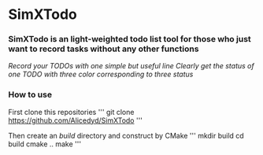 # SimXTodo

### SimXTodo is an light-weighted todo list tool for those who just want to record tasks without any other functions

_Record your TODOs with one simple but useful line_
_Clearly get the status of one TODO with three color corresponding to three status_

### How to use

First clone this repositories
'''
git clone <https://github.com/Alicedyd/SimXTodo>
'''

Then create an _build_ directory and construct by CMake
'''
mkdir build
cd build
cmake ..
make
'''
